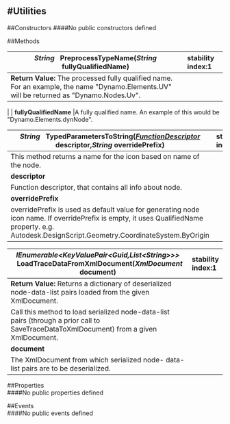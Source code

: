 #Utilities
---
##Constructors 
####No public constructors defined

##Methods  

|*String* **&nbsp;&nbsp;PreprocessTypeName(*String* fullyQualifiedName)** |  stability index:1  
| ------------- | :--------------- 
| **Return Value:** The processed fully qualified name. For an example, the name "Dynamo.Elements.UV" will be returned as "Dynamo.Nodes.Uv". 
| 
| **fullyQualifiedName**
|A fully qualified name. An example of this would be "Dynamo.Elements.dynNode".

|*String* **&nbsp;&nbsp;TypedParametersToString(*[FunctionDescriptor](http://dynamods.github.io/DynamoAPI/Dynamo_Engine/FunctionDescriptor)* descriptor,*String* overridePrefix)** |  stability index:1  
| ------------- | :--------------- 
|  This method returns a name for the icon based on name of the node. 
| **descriptor**
|Function descriptor, that contains all info about node.
| **overridePrefix**
| overridePrefix is used as default value for generating node icon name. If overridePrefix is empty, it uses QualifiedName property. e.g. Autodesk.DesignScript.Geometry.CoordinateSystem.ByOrigin 


|*IEnumerable<*KeyValuePair<*Guid,List<*String*>*>*>* **&nbsp;&nbsp;LoadTraceDataFromXmlDocument(*XmlDocument* document)** |  stability index:1  
| ------------- | :--------------- 
| **Return Value:** Returns a dictionary of deserialized node-data-list pairs loaded from the given XmlDocument.
|  Call this method to load serialized node-data-list pairs (through a prior call to SaveTraceDataToXmlDocument) from a given XmlDocument. 
| **document**
|The XmlDocument from which serialized node- data-list pairs are to be deserialized.






##Properties  
####No public properties defined

##Events  
####No public events defined

